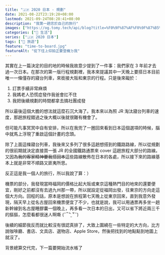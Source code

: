 ```yaml
---
title: "🇯🇵 2020 日本 - 規劃"
date: 2021-08-22T23:19:28+08:00
lastmod: 2021-09-24T08:28:41+08:00
description: "我第一趟忠於自己的旅行"
images: ["https://og.tomy.tech/api/blog?title=%F0%9F%87%AF%F0%9F%87%B5%202020%20%E6%97%A5%E6%9C%AC%20-%20%E8%A6%8F%E5%8A%83"]
categories: ["🍫 生活"]
series: ["🇯🇵 2020 日本"]
tags: ["🧳 旅遊"]
feature: "time-to-board.jpg"
featureAlt: "從下往上仰拍正要登機ㄉ我"
---
```


其實在上一篇決定的目的地的時候我故意少提到了一件事：我們家在 3 年前才去過一次日本。在那次的第一版行程規劃裡，我本來提議其中一天晚上要搭日本目前唯一一條僅存的寢台列車，來銜接大阪和東京的行程。只是後來礙於：

1. 訂票手續非常麻煩
2. 我媽老人恐慌症發作我爸會扛不住
3. 我把後續規劃的時間都拿去搞社團成發

所以最後這個大膽的想法就這麼石沉大海了。我本來以為照 JR 淘汰寢台列車的速度，那趟旅程錯過之後大概以後就很難有機會了。

但可能凡事冥冥中自有安排，所以在我兜了一圈回來看到日本這個選項的時候，腦中就馬上浮現了重啟這個計畫的念頭。

除了上面這條寢台列車，我後來又多列了很多這趟想搭到的鐵路路線，所以從規劃的很前期就決定直接買一張 JR 的全國鐵路通票來 cover 這趟旅程大部分的路線。又因為~~我的客家精神要我搭回本~~這些路線散佈在日本的各處，所以接下來的路線基本上就是非常不順路又匪夷所思。

反正這是我一個人的旅行，所以我說了算：）

機票的部分，我發現當時福岡的價格比起大阪或東京這種熱門目的地來的還要便宜，剛好之前都沒有去過九州那一帶，所以就設定從福岡出發，往東京的方向走這個大方向。回程的話，原本是想說在旅程第七天晚上從東京回來，直到我意外發現，隔天早上從名古屋回來機票便宜了不少，也就是說，我可以用通票再多坐一趟新幹線到名古屋睡膠囊一個晚上，再多看一次日本的日出，又可以省下將近兩三千的摳摳，怎麼看都很迷人啊嘶 (˶‾᷄ ⁻̫ ‾᷅˵)

後續的細節我反而就比較沒有很認真排了，大致上圍繞在一些特定的大方向，比方說咖啡廳、書店、文具店、選物店、Apple Store，然後把找到的地點點到地圖上就沒了。

背景總算交代完，下一篇要開始流水帳了
